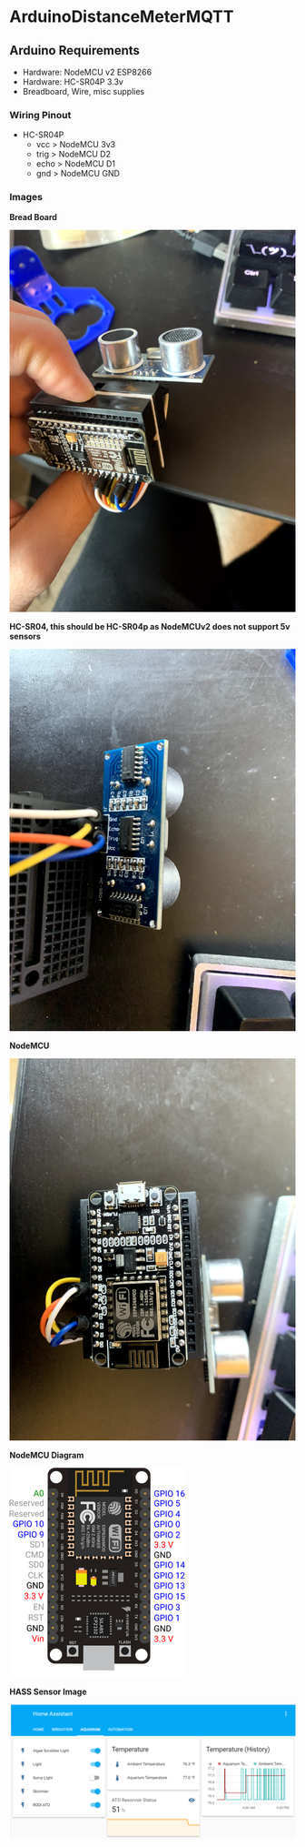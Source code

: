 # ArduinoDistanceMeterMQTT

## Arduino Requirements
 - Hardware: NodeMCU v2 ESP8266
 - Hardware: HC-SR04P 3.3v
 - Breadboard, Wire, misc supplies

### Wiring Pinout
 - HC-SR04P
   - vcc > NodeMCU 3v3
   - trig > NodeMCU D2
   - echo > NodeMCU D1
   - gnd > NodeMCU GND

### Images

**Bread Board**

![Breadboard Complete](image/Breadboard-Complete.jpg)

**HC-SR04, this should be HC-SR04p as NodeMCUv2 does not support 5v sensors**

![HC-SR04](image/HC-SR04.jpg)

**NodeMCU**

![NodeMCUv2](image/NodeMCUv2.jpg)

**NodeMCU Diagram**

![NodeMCUv2Diagram](image/NodeMCUv2_Diagram.png)

**HASS Sensor Image**

![HASSSensorImage](image/HASS-Sensor-Image.PNG)
